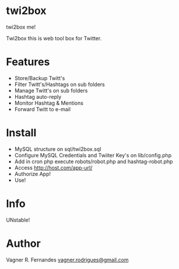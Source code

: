 twi2box
=======

twi2box me!

Twi2box this is web tool box for Twitter.

Features
========
- Store/Backup Twitt's
- Filter Twitt's/Hashtags on sub folders
- Manage Twitt's on sub folders
- Hashtag auto-reply
- Monitor Hashtag & Mentions
- Forward Twitt to e-mail

Install
=======
- MySQL structure on sql/twi2box.sql
- Configure MySQL Credentials and Twiiter Key's on lib/config.php
- Add in cron php execute robots/robot.php and hashtag-robot.php 
- Access http://host.com/app-url/
- Authorize App!
- Use!

Info
====
UNstable!

Author
======
Vagner R. Fernandes <vagner.rodrigues@gmail.com>
